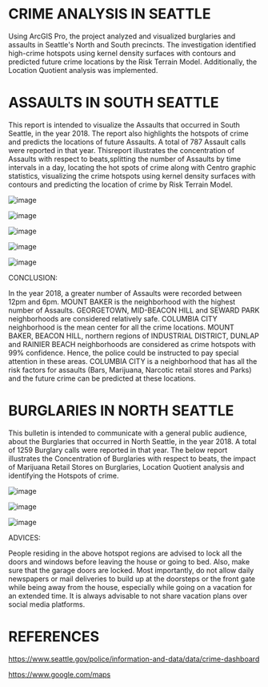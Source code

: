 # CRIME ANALYSIS IN SEATTLE

Using ArcGIS Pro, the project analyzed and visualized burglaries and assaults in Seattle's North and South precincts. The investigation identified high-crime hotspots using kernel density surfaces with contours and predicted future crime locations by the Risk Terrain Model. Additionally, the Location Quotient analysis was implemented.


# ASSAULTS IN SOUTH SEATTLE

This report is intended to visualize the Assaults that occurred in South Seattle, in the year 2018. The report also highlights
the hotspots of crime and predicts the locations of future Assaults. A total of 787 Assault calls were reported in that year. 
Thisreport illustrates the concentration of Assaults with respect to beats,splitting the number of Assaults by time intervals 
in a day, locating the hot spots of crime along with Centro graphic statistics, visualizing the crime hotspots using kernel 
density surfaces with contours and predicting the location of crime by Risk Terrain Model.

![image](https://user-images.githubusercontent.com/114395443/226857539-7a41f062-c160-40d5-8e17-0eb947aee138.png)

![image](https://user-images.githubusercontent.com/114395443/226857715-6836408e-6549-49dc-bf6f-2ed272effee0.png)

![image](https://user-images.githubusercontent.com/114395443/226857893-58659d42-f293-43b2-a96e-4315c8de5f2c.png)

![image](https://user-images.githubusercontent.com/114395443/226858006-93e7d35a-3536-4fe9-872c-c839a6fa9293.png)

![image](https://user-images.githubusercontent.com/114395443/226858119-d4e7397d-7186-4b1e-b46f-e05e61b711d0.png)

CONCLUSION:

In the year 2018, a greater number of Assaults were recorded between 12pm and 6pm. MOUNT BAKER is the 
neighborhood with the highest number of Assaults. GEORGETOWN, MID-BEACON HILL and SEWARD PARK neighborhoods 
are considered relatively safe. COLUMBIA CITY neighborhood is the mean center for all the crime locations. MOUNT 
BAKER, BEACON HILL, northern regions of INDUSTRIAL DISTRICT, DUNLAP and RAINIER BEACH neighborhoods are 
considered as crime hotspots with 99% confidence. Hence, the police could be instructed to pay special attention in these 
areas. COLUMBIA CITY is a neighborhood that has all the risk factors for assaults (Bars, Marijuana, Narcotic retail stores
and Parks) and the future crime can be predicted at these locations.


# BURGLARIES IN NORTH SEATTLE

This bulletin is intended to communicate with a general public audience, about the Burglaries that occurred in North 
Seattle, in the year 2018. A total of 1259 Burglary calls were reported in that year. The below report illustrates the 
Concentration of Burglaries with respect to beats, the impact of Marijuana Retail Stores on Burglaries, Location Quotient
analysis and identifying the Hotspots of crime.

![image](https://user-images.githubusercontent.com/114395443/226858777-90954d34-d00f-4e82-b01a-b19175a41024.png)

![image](https://user-images.githubusercontent.com/114395443/226858846-20f8bac1-102e-4064-a8c5-c8a545b575d1.png)

![image](https://user-images.githubusercontent.com/114395443/226858986-44340199-fb0c-4461-84fc-1d8d20e16637.png)

ADVICES:

People residing in the above hotspot regions are advised to lock all the doors and windows before leaving the house or 
going to bed. Also, make sure that the garage doors are locked. Most importantly, do not allow daily newspapers or mail 
deliveries to build up at the doorsteps or the front gate while being away from the house, especially while going on a 
vacation for an extended time. It is always advisable to not share vacation plans over social media platforms.


# REFERENCES
https://www.seattle.gov/police/information-and-data/data/crime-dashboard

https://www.google.com/maps
